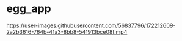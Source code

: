 # egg_app
https://user-images.githubusercontent.com/56837796/172212609-2a2b3616-764b-41a3-8bb8-541913bce08f.mp4
